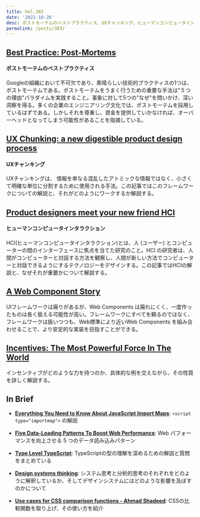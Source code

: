 ```yaml
---
title: Vol.383
date: '2022-10-26'
desc: ポストモーテムのベストプラクティス、UXチャンキング、ヒューマンコンピュータインタラクション、ほか計10リンク
permalink: /posts/383/
---
```



## [Best Practice: Post-Mortems](https://textslashplain.com/2022/09/29/best-practice-post-mortems/)
#### ポストモーテムのベストプラクティス

Googleの組織において不可欠であり、素晴らしい技術的プラクティスの1つは、ポストモーテムである。ポストモーテムをうまく行うための重要な手法は"５つの理由"パラダイムを実践すること。事象に対して5つの"なぜ"を問いかけ、深い洞察を得る。多くの企業のエンジニアリング文化では、ポストモーテムを採用しているはずである。しかしそれを尊重し、資金を提供していかなければ、オーバーヘッドとなってしまう可能性があることを指摘している。

## [UX Chunking: a new digestible product design process](https://uxdesign.cc/ux-chunking-a-new-digestible-product-design-process-b5207ce1579f)
#### UXチャンキング

UXチャンキングは、 情報を単なる混乱したアトミックな情報ではなく、小さくて明確な単位に分割するために使用される手法。この記事ではこのフレームワークについての解説と、それがどのようにワークするか解説する。


## [Product designers meet your new friend HCI](https://www.imkylelambert.com/articles/product-designers-hci)
#### ヒューマンコンピュータインタラクション

HCI(ヒューマンコンピュータインタラクション)とは、人 (ユーザー) とコンピューターの間のインターフェースに焦点を当てた研究のこと。HCI の研究者は、人間がコンピューターと対話する方法を観察し、人間が新しい方法でコンピューターと対話できるようにするテクノロジーをデザインする。この記事ではHCIの解説と、なぜそれが重要かについて解説する。


## [A Web Component Story](https://www.abeautifulsite.net/posts/a-web-component-story/)

UIフレームワークは廃りがあるが、Web Components は廃れにくく、一度作ったものは長く扱える可能性が高い。フレームワークにすべてを頼るのではなく、フレームワークは扱いつつも、Web標準により近いWeb Components を組み合わせることで、より安定的な実装を目指すことができる。


## [Incentives: The Most Powerful Force In The World](https://collabfund.com/blog/incentives/)

インセンティブがどのような力を持つのか、具体的な例を交えながら、その性質を詳しく解説する。


## In Brief

- **[Everything You Need to Know About JavaScript Import Maps](https://www.honeybadger.io/blog/import-maps/)**: `<script type="importmap">` の解説

- **[Five Data-Loading Patterns To Boost Web Performance](https://www.smashingmagazine.com/2022/09/data-loading-patterns-improve-frontend-performance/)**: Web パフォーマンスを向上させる 5 つのデータ読み込みパターン

- **[Type Level TypeScript](https://type-level-typescript.com)**: TypeScriptの型の理解を深めるための解説と質問をまとめている

- **[Design systems thinking](https://adactio.com/journal/19480)**: システム思考と分析的思考のそれぞれをどのように解釈しているか、そしてデザインシステムにはどのような影響を及ぼすのかについて

- **[Use cases for CSS comparison functions - Ahmad Shadeed](https://ishadeed.com/article/use-cases-css-comparison-functions/)**: CSSの比較関数を取り上げ、その使い方を紹介
